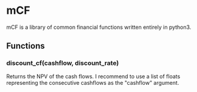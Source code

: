# mCF
mCF is a library of common financial functions written entirely in python3.

## Functions
### discount\_cf(cashflow, discount\_rate)
Returns the NPV of the cash flows.
I recommend to use a list of floats representing the consecutive cashflows as the "cashflow" argument.

